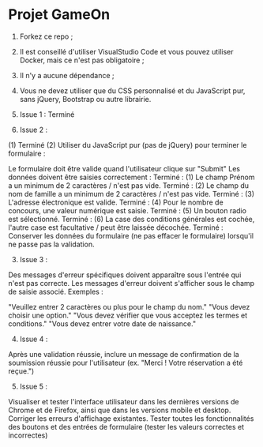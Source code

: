 # Projet GameOn
1. Forkez ce repo ;
2. Il est conseillé d'utiliser VisualStudio Code et vous pouvez utiliser Docker, mais ce n'est pas obligatoire ;
3. Il n'y a aucune dépendance ;
4. Vous ne devez utiliser que du CSS personnalisé et du JavaScript pur, sans jQuery, Bootstrap ou autre librairie.




1. Issue 1 : Terminé

2. Issue 2 :

 (1) Terminé
(2) Utiliser du JavaScript pur (pas de jQuery) pour terminer le formulaire :

Le formulaire doit être valide quand l'utilisateur clique sur "Submit"
Les données doivent être saisies correctement :
Terminé : (1) Le champ Prénom a un minimum de 2 caractères / n'est pas vide.
Terminé : (2) Le champ du nom de famille a un minimum de 2 caractères / n'est pas vide.
Terminé : (3) L'adresse électronique est valide.
Terminé : (4) Pour le nombre de concours, une valeur numérique est saisie.
Terminé : (5) Un bouton radio est sélectionné.
Terminé : (6) La case des conditions générales est cochée, l'autre case est facultative / peut être laissée décochée.
Terminé : Conserver les données du formulaire (ne pas effacer le formulaire) lorsqu'il ne passe pas la validation.

3. Issue 3 : 

Des messages d'erreur spécifiques doivent apparaître sous l'entrée qui n'est pas correcte. Les messages d'erreur doivent s'afficher sous le champ de saisie associé. Exemples :

"Veuillez entrer 2 caractères ou plus pour le champ du nom."
"Vous devez choisir une option."
"Vous devez vérifier que vous acceptez les termes et conditions."
"Vous devez entrer votre date de naissance."

4. Issue 4 :

 Après une validation réussie, inclure un message de confirmation de la soumission réussie pour l'utilisateur (ex. "Merci ! Votre réservation a été reçue.")

 5. Issue 5 :

 Visualiser et tester l'interface utilisateur dans les dernières versions de Chrome et de Firefox, ainsi que dans les versions mobile et desktop. Corriger les erreurs d'affichage existantes.
Tester toutes les fonctionnalités des boutons et des entrées de formulaire (tester les valeurs correctes et incorrectes)
